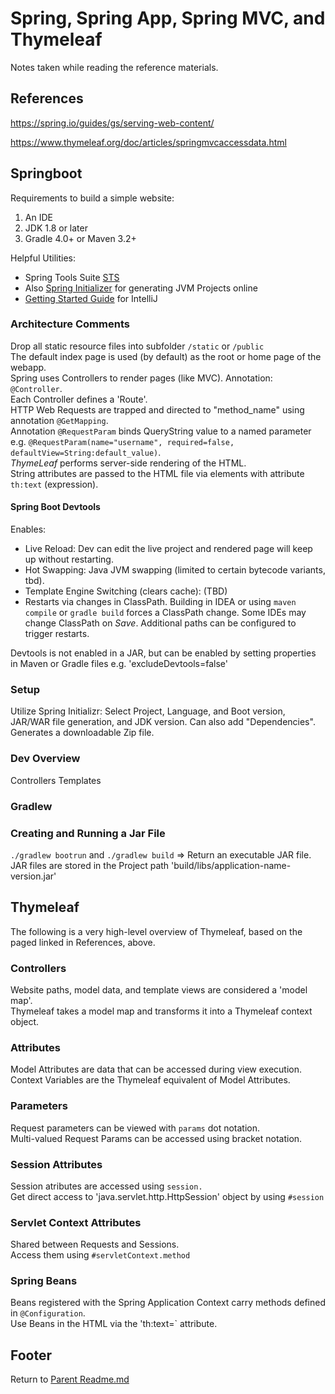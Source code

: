 # Spring, Spring App, Spring MVC, and Thymeleaf

Notes taken while reading the reference materials.

## References

https://spring.io/guides/gs/serving-web-content/

https://www.thymeleaf.org/doc/articles/springmvcaccessdata.html

## Springboot

Requirements to build a simple website:

1. An IDE
1. JDK 1.8 or later
1. Gradle 4.0+ or Maven 3.2+

Helpful Utilities:

- Spring Tools Suite [STS](https://spring.io/guides/gs/sts/)  
- Also [Spring Initializer](https://github.com/spring-io/initializr/) for generating JVM Projects online  
- [Getting Started Guide](https://spring.io/guides/gs/intellij-idea/) for IntelliJ  

### Architecture Comments

Drop all static resource files into subfolder `/static` or `/public`  
The default index page is used (by default) as the root or home page of the webapp.  
Spring uses Controllers to render pages (like MVC). Annotation: `@Controller`.  
Each Controller defines a 'Route'.  
HTTP Web Requests are trapped and directed to "method_name" using annotation `@GetMapping`.  
Annotation `@RequestParam` binds QueryString value to a named parameter e.g. `@RequestParam(name="username", required=false, defaultView=String:default_value)`.  
*ThymeLeaf* performs server-side rendering of the HTML.  
String attributes are passed to the HTML file via elements with attribute `th:text` (expression).  

#### Spring Boot Devtools

Enables:

- Live Reload: Dev can edit the live project and rendered page will keep up without restarting.  
- Hot Swapping: Java JVM swapping (limited to certain bytecode variants, tbd).  
- Template Engine Switching (clears cache): (TBD)  
- Restarts via changes in ClassPath. Building in IDEA or using `maven compile` or `gradle build` forces a ClassPath change. Some IDEs may change ClassPath on *Save*. Additional paths can be configured to trigger restarts.  

Devtools is not enabled in a JAR, but can be enabled by setting properties in Maven or Gradle files e.g. 'excludeDevtools=false'  

### Setup

Utilize Spring Initializr: Select Project, Language, and Boot version, JAR/WAR file generation, and JDK version. Can also add "Dependencies". Generates a downloadable Zip file.  

### Dev Overview

Controllers
Templates

### Gradlew

### Creating and Running a Jar File

`./gradlew bootrun` and `./gradlew build` => Return an executable JAR file.  
JAR files are stored in the Project path 'build/libs/application-name-version.jar'  

## Thymeleaf

The following is a very high-level overview of Thymeleaf, based on the paged linked in References, above.  

### Controllers

Website paths, model data, and template views are considered a 'model map'.  
Thymeleaf takes a model map and transforms it into a Thymeleaf context object.  

### Attributes

Model Attributes are data that can be accessed during view execution.  
Context Variables are the Thymeleaf equivalent of Model Attributes.  

### Parameters

Request parameters can be viewed with `params` dot notation.  
Multi-valued Request Params can be accessed using bracket notation.  

### Session Attributes

Session atributes are accessed using `session.`  
Get direct access to 'java.servlet.http.HttpSession' object by using `#session`  

### Servlet Context Attributes

Shared between Requests and Sessions.  
Access them using `#servletContext.method`  

### Spring Beans

Beans registered with the Spring Application Context carry methods defined in `@Configuration`.  
Use Beans in the HTML via the 'th:text=` attribute.  

## Footer

Return to [Parent Readme.md](../README.html)  
